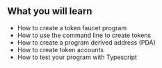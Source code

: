 ## What you will learn

- How to create a token faucet program
- How to use the command line to create tokens
- How to create a program derived address (PDA)
- How to create token accounts
- How to test your program with Typescript
